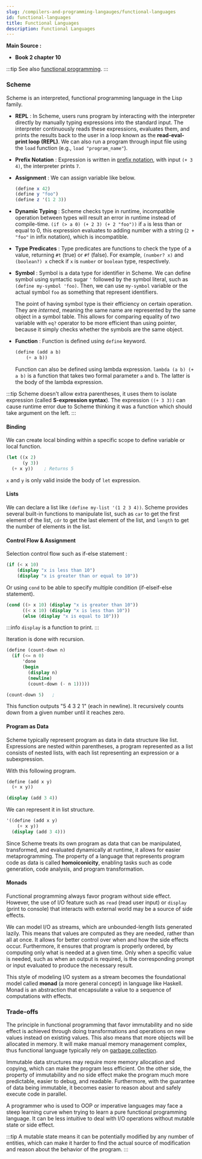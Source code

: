 ```yaml
---
slug: /compilers-and-programming-langauges/functional-languages
id: functional-languages
title: Functional Languages
description: Functional Languages
---
```


**Main Source :**

- **Book 2 chapter 10**

:::tip
See also [functional programming](/computer-and-programming-fundamentals/declarative-functional-programming#functional-programming).
:::

### Scheme

Scheme is an interpreted, functional programming language in the Lisp family.

- **REPL** : In Scheme, users runs program by interacting with the interpreter directly by manually typing expressions into the standard input. The interpreter continuously reads these expressions, evaluates them, and prints the results back to the user in a loop known as the **read-eval-print loop (REPL)**. We can also run a program through input file using the `load` function (e.g., `load "program_name"`).
- **Prefix Notation** : Expression is written in [prefix notation](/compilers-and-programming-languages/control-flow#expression-evaluation), with input `(+ 3 4)`, the interpreter prints `7`.
- **Assignment** : We can assign variable like below.

  ```scheme
  (define x 42)
  (define y "foo")
  (define z '(1 2 3))
  ```

- **Dynamic Typing** : Scheme checks type in runtime, incompatible operation between types will result an error in runtime instead of compile-time. `(if (> a 0) (+ 2 3) (+ 2 "foo"))` if `a` is less than or equal to 0, this expression evaluates to adding number with a string (`2 + "foo"` in infix notation), which is incompatible.
- **Type Predicates** : Type predicates are functions to check the type of a value, returning `#t` (true) or `#f` (false). For example, `(number? x)` and `(boolean?) x` check if `x` is `number` or `boolean` type, respectively.
- **Symbol** : Symbol is a data type for identifier in Scheme. We can define symbol using syntactic sugar `'` followed by the symbol literal, such as `(define my-symbol 'foo)`. Then, we can use `my-symbol` variable or the actual symbol `foo` as something that represent identifiers.

  The point of having symbol type is their efficiency on certain operation. They are _interned_, meaning the same name are represented by the same object in a symbol table. This allows for comparing equality of two variable with `eq?` operator to be more efficient than using pointer, because it simply checks whether the symbols are the same object.

- **Function** : Function is defined using `define` keyword.

  ```scheme
  (define (add a b)
      (+ a b))
  ```

  Function can also be defined using lambda expression. `lambda (a b) (+ a b)` is a function that takes two formal parameter `a` and `b`. The latter is the body of the lambda expression.

:::tip
Scheme doesn't allow extra parentheses, it uses them to isolate expression (called **S-expression syntax**). The expression `((+ 3 3))` can cause runtime error due to Scheme thinking it was a function which should take argument on the left.
:::

#### Binding

We can create local binding within a specific scope to define variable or local function.

```scheme
(let ((x 2)
      (y 3))
  (+ x y))    ; Returns 5
```

`x` and `y` is only valid inside the body of `let` expression.

#### Lists

We can declare a list like `(define my-list '(1 2 3 4))`. Scheme provides several built-in functions to manipulate list, such as `car` to get the first element of the list, `cdr` to get the last element of the list, and `length` to get the number of elements in the list.

#### Control Flow & Assignment

Selection control flow such as if-else statement :

```scheme
(if (< x 10)
    (display "x is less than 10")
    (display "x is greater than or equal to 10"))
```

Or using `cond` to be able to specify multiple condition (if-elseif-else statement).

```scheme
(cond ((> x 10) (display "x is greater than 10"))
      ((< x 10) (display "x is less than 10"))
      (else (display "x is equal to 10")))
```

:::info
`display` is a function to print.
:::

Iteration is done with recursion.

```scheme
(define (count-down n)
  (if (<= n 0)
      'done
      (begin
        (display n)
        (newline)
        (count-down (- n 1)))))

(count-down 5)   ;
```

This function outputs "5 4 3 2 1" (each in newline). It recursively counts down from a given number until it reaches zero.

#### Program as Data

Scheme typically represent program as data in data structure like list. Expressions are nested within parentheses, a program represented as a list consists of nested lists, with each list representing an expression or a subexpression.

With this following program.

```scheme
(define (add x y)
  (+ x y))

(display (add 3 4))
```

We can represent it in list structure.

```scheme
'((define (add x y)
    (+ x y))
  (display (add 3 4)))
```

Since Scheme treats its own program as data that can be manipulated, transformed, and evaluated dynamically at runtime, it allows for easier metaprogramming. The property of a language that represents program code as data is called **homoiconicity**, enabling tasks such as code generation, code analysis, and program transformation.

#### Monads

Functional programming always favor program without side effect. However, the use of I/O feature such as `read` (read user input) or `display` (print to console) that interacts with external world may be a source of side effects.

We can model I/O as streams, which are unbounded-length lists generated lazily. This means that values are computed as they are needed, rather than all at once. It allows for better control over when and how the side effects occur. Furthermore, it ensures that program is properly ordered, by computing only what is needed at a given time. Only when a specific value is needed, such as when an output is required, is the corresponding prompt or input evaluated to produce the necessary result.

This style of modeling I/O system as a stream becomes the foundational model called **monad** (a more general concept) in language like Haskell. Monad is an abstraction that encapsulate a value to a sequence of computations with effects.

### Trade-offs

The principle in functional programming that favor immutability and no side effect is achieved through doing transformations and operations on new values instead on existing values. This also means that more objects will be allocated in memory. It will make manual memory management complex, thus functional language typically rely on [garbage collection](/computer-and-programming-fundamentals/memory#garbage-collection).

Immutable data structures may require more memory allocation and copying, which can make the program less efficient. On the other side, the property of immutability and no side effect make the program much more predictable, easier to debug, and readable. Furthermore, with the guarantee of data being immutable, it becomes easier to reason about and safely execute code in parallel.

A programmer who is used to OOP or imperative languages may face a steep learning curve when trying to learn a pure functional programming language. It can be less intuitive to deal with I/O operations without mutable state or side effect.

:::tip
A mutable state means it can be potentially modified by any number of entities, which can make it harder to find the actual source of modification and reason about the behavior of the program.
:::

